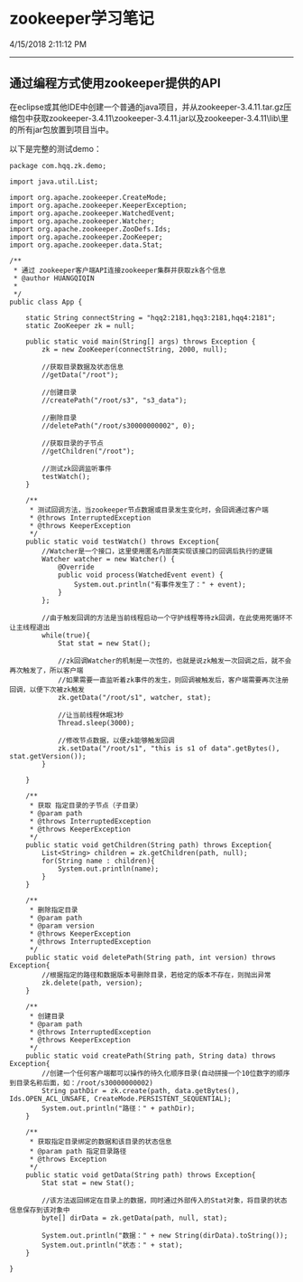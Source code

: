 # zookeeper学习笔记

4/15/2018 2:11:12 PM 


------------

## 通过编程方式使用zookeeper提供的API

在eclipse或其他IDE中创建一个普通的java项目，并从zookeeper-3.4.11.tar.gz压缩包中获取zookeeper-3.4.11\zookeeper-3.4.11.jar以及zookeeper-3.4.11\lib\里的所有jar包放置到项目当中。  

以下是完整的测试demo：

	package com.hqq.zk.demo;

	import java.util.List;
	
	import org.apache.zookeeper.CreateMode;
	import org.apache.zookeeper.KeeperException;
	import org.apache.zookeeper.WatchedEvent;
	import org.apache.zookeeper.Watcher;
	import org.apache.zookeeper.ZooDefs.Ids;
	import org.apache.zookeeper.ZooKeeper;
	import org.apache.zookeeper.data.Stat;
	
	/**
	 * 通过 zookeeper客户端API连接zookeeper集群并获取zk各个信息
	 * @author HUANGQIQIN
	 *
	 */
	public class App {
		
		static String connectString = "hqq2:2181,hqq3:2181,hqq4:2181";
		static ZooKeeper zk = null;
	
		public static void main(String[] args) throws Exception {
			zk = new ZooKeeper(connectString, 2000, null);
			
			//获取目录数据及状态信息
			//getData("/root");
			
			//创建目录
			//createPath("/root/s3", "s3_data");
			
			//删除目录
			//deletePath("/root/s30000000002", 0);
			
			//获取目录的子节点
			//getChildren("/root");
			
			//测试zk回调监听事件
			testWatch();
		}
		
		/**
		 * 测试回调方法，当zookeeper节点数据或目录发生变化时，会回调通过客户端
		 * @throws InterruptedException 
		 * @throws KeeperException 
		 */
		public static void testWatch() throws Exception{
			//Watcher是一个接口，这里使用匿名内部类实现该接口的回调后执行的逻辑
			Watcher watcher = new Watcher() {
				@Override
				public void process(WatchedEvent event) {
					System.out.println("有事件发生了：" + event);
				}
			};
			
			//由于触发回调的方法是当前线程启动一个守护线程等待zk回调，在此使用死循环不让主线程退出
			while(true){
				Stat stat = new Stat();
				
				//zk回调Watcher的机制是一次性的，也就是说zk触发一次回调之后，就不会再次触发了，所以客户端
				//如果需要一直监听着zk事件的发生，则回调被触发后，客户端需要再次注册回调，以便下次被zk触发
				zk.getData("/root/s1", watcher, stat);
				
				//让当前线程休眠3秒
				Thread.sleep(3000);
				
				//修改节点数据，以便zk能够触发回调
				zk.setData("/root/s1", "this is s1 of data".getBytes(), stat.getVersion());
			}
			
		}
		
		/**
		 * 获取 指定目录的子节点（子目录）
		 * @param path
		 * @throws InterruptedException 
		 * @throws KeeperException 
		 */
		public static void getChildren(String path) throws Exception{
			List<String> children = zk.getChildren(path, null);
			for(String name : children){
				System.out.println(name);
			}
		}
		
		/**
		 * 删除指定目录
		 * @param path
		 * @param version
		 * @throws KeeperException 
		 * @throws InterruptedException 
		 */
		public static void deletePath(String path, int version) throws Exception{
			//根据指定的路径和数据版本号删除目录，若给定的版本不存在，则抛出异常
			zk.delete(path, version);
		}
		
		/**
		 * 创建目录
		 * @param path
		 * @throws InterruptedException 
		 * @throws KeeperException 
		 */
		public static void createPath(String path, String data) throws Exception{
			//创建一个任何客户端都可以操作的待久化顺序目录(自动拼接一个10位数字的顺序到目录名称后面，如：/root/s30000000002)
			String pathDir = zk.create(path, data.getBytes(), Ids.OPEN_ACL_UNSAFE, CreateMode.PERSISTENT_SEQUENTIAL);
			System.out.println("路径：" + pathDir);
		}
	
		/**
		 * 获取指定目录绑定的数据和该目录的状态信息
		 * @param path 指定目录路径
		 * @throws Exception
		 */
		public static void getData(String path) throws Exception{
			Stat stat = new Stat();
			
			//该方法返回绑定在目录上的数据，同时通过外部传入的Stat对象，将目录的状态信息保存到该对象中
			byte[] dirData = zk.getData(path, null, stat);	
			
			System.out.println("数据：" + new String(dirData).toString());
			System.out.println("状态：" + stat);
		}
		
	}

